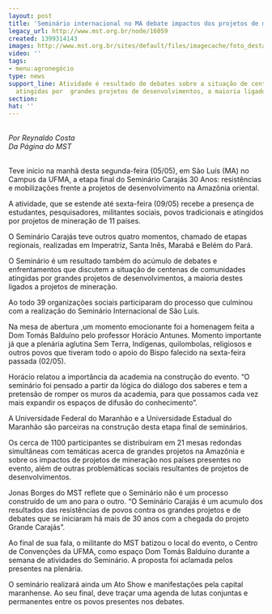 ```yaml
---
layout: post
title: 'Seminário internacional no MA debate impactos dos projetos de mineração '
legacy_url: http://www.mst.org.br/node/16059
created: 1399314143
images: http://www.mst.org.br/sites/default/files/imagecache/foto_destaque/sem carajas.JPG
video: ''
tags:
- menu:agronegócio
type: news
support_line: Atividade é resultado de debates sobre a situação de centenas de comunidades
  atingidas por  grandes projetos de desenvolvimentos, a maioria ligados à mineração.
section: 
hat: ''
---
```

<p><em><br>Por Reynaldo Costa<br>Da Página do&nbsp;MST</em></p><p><br>Teve início na manhã desta segunda-feira (05/05), em São Luís (MA) no Campus da UFMA, a etapa final do Seminário Carajás 30 Anos: resistências e mobilizações frente a projetos de desenvolvimento na Amazônia oriental.</p><p>A atividade, que se estende até sexta-feira (09/05) recebe a presença de estudantes, pesquisadores, militantes sociais, povos tradicionais e atingidos por projetos de mineração de 11 países.&nbsp;</p><p>O Seminário Carajás teve outros quatro momentos, chamado de etapas regionais, realizadas em Imperatriz, Santa Inês, Marabá e Belém do Pará.</p><p>O Seminário é um resultado também do acúmulo de debates e enfrentamentos que discutem a situação de centenas de comunidades atingidas por grandes projetos de desenvolvimentos, a maioria destes ligados a projetos de mineração.</p><p>Ao todo 39 organizações sociais participaram do processo que culminou com a realização do Seminário Internacional de São Luis.</p><p>Na mesa de abertura ,um momento emocionante foi a homenagem feita a Dom Tomás Balduíno pelo professor Horácio Antunes. Momento importante já que a plenária aglutina Sem Terra, Indígenas, quilombolas, religiosos e outros povos que tiveram todo o apoio do Bispo falecido na sexta-feira passada (02/05).&nbsp;&nbsp;&nbsp;&nbsp;</p><p>Horácio relatou a importância da academia na construção do evento. “O seminário foi pensado a partir da lógica do diálogo dos saberes e tem a pretensão de romper os muros da academia, para que possamos cada vez mais expandir os espaços de difusão do conhecimento”.</p><p>A Universidade Federal do Maranhão e a Universidade Estadual do Maranhão são parceiras na construção desta etapa final de seminários.</p><p>Os cerca de 1100 participantes se distribuíram em 21 mesas redondas simultâneas com temáticas acerca de grandes projetos na Amazônia e sobre os impactos de projetos de mineração nos países presentes no evento, além de outras problemáticas sociais resultantes de projetos de desenvolvimentos.</p><p>Jonas Borges do MST reflete que o Seminário não é um processo construído de um ano para o outro. “O Seminário Carajás é um acumulo dos resultados das resistências de povos contra os grandes projetos e de debates que se iniciaram há mais de 30 anos com a chegada do projeto Grande Carajás”.&nbsp;</p><p>Ao final de sua fala, o militante do MST batizou o local do evento, o Centro de Convenções da UFMA, como espaço Dom Tomás Balduíno durante a semana de atividades do Seminário. A proposta foi aclamada pelos presentes na plenária.</p><p>O seminário realizará ainda um Ato Show e manifestações pela capital maranhense. Ao seu final, deve traçar uma agenda de lutas conjuntas e permanentes entre os povos presentes nos debates. <br>&nbsp;</p>

